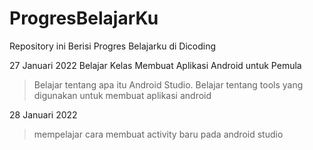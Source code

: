 # ProgresBelajarKu
Repository ini Berisi Progres Belajarku di Dicoding

27 Januari 2022
Belajar Kelas Membuat Aplikasi Android untuk Pemula
 > Belajar tentang apa itu Android Studio.
 > Belajar tentang tools yang digunakan untuk membuat aplikasi android

28 Januari 2022
 > mempelajar cara membuat activity baru pada android studio


